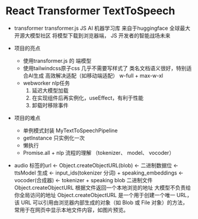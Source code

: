 # React Transformer TextToSpeech

- transformer
    transformer.js JS AI 机器学习库
    来自于huggingface 全球最大开源大模型社区
    将模型下载到浏览器端， JS 开发者的智能战场未来

- 项目的亮点    
    - 使用transformer.js 的 端模型
    - 使用tailwindcss原子css 几乎不需要写样式了
        类名文档语义很好，特别适合AI生成
        高效解决适配（如移动端适配） w-full + max-w-xl
    - webworker nlp任务
        1. 延迟大模型加载
        2. 在实现组件后再实例化，useEffect，有利于性能
        3. 卸载时移除事件
- 项目的难点    
    - 单例模式封装 MyTextToSpeechPipeline
    - getInstance 只实例化一次
    - 懒执行 
    - Promise.all + nlp 流程的理解 （tokenizer、 model、 vocoder）

- audio 标签的url <- Object.createObjectURL(blob) <- 二进制数据位 <- ttsModel 生成 <- input_ids(tokenizer 分词) + speaking_embeddings <- vocoder(合成器) <- tokenizer + speaking
    blob 二进制文件
    Object.createObjectURL 根据文件返回一个本地浏览的地址
    大模型不负责给你全局访问的地址
    Object.createObjectURL 是一个用于创建一个唯一 URL，该 URL 可以引用由浏览器内部生成的对象（如 Blob 或 File 对象）的方法，常用于在网页中显示本地文件内容，如图片预览。
